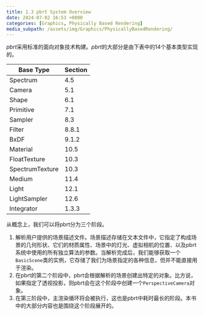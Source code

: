 ```yaml
---
title: 1.3 pbrt System Overview
date: 2024-07-02 16:53 +0800
categories: [Graphics, Physically Based Rendering]
media_subpath: /assets/img/Graphics/PhysicallyBasedRendering/
---
```


$pbrt$采用标准的面向对象技术构建。$pbrt$的大部分是由下表中的14个基本类型实现的。

| Base Type       | Section |
| --------------- | ------- |
| Spectrum        | 4.5     |
| Camera          | 5.1     |
| Shape           | 6.1     |
| Primitive       | 7.1     |
| Sampler         | 8.3     |
| Filter          | 8.8.1   |
| BxDF            | 9.1.2   |
| Material        | 10.5    |
| FloatTexture    | 10.3    |
| SpectrumTexture | 10.3    |
| Medium          | 11.4    |
| Light           | 12.1    |
| LightSampler    | 12.6    |
| Integrator      | 1.3.3   |



从概念上，我们可以将pbrt分为三个阶段。

1. 解析用户提供的场景描述文件。场景描述存储在文本文件中，它指定了构成场景的几何形状、它们的材质属性、场景中的灯光、虚拟相机的位置、以及pbrt系统中使用的所有独立算法的参数。当解析完成后，我们能够获取一个`BasicScene`类的实例，它存储了我们为场景指定的各种信息，但并不能直接用于渲染。
2. 在pbrt的第二个阶段中，pbrt会根据解析的场景创建出特定的对象。比方说，如果指定了透视投影，则pbrt会在这个阶段中创建一个`PerspectiveCamera`对象。
3. 在第三阶段中，主渲染循环将会被执行，这也是pbrt中耗时最长的阶段。本书中的大部分内容也是围绕这个阶段展开的。

